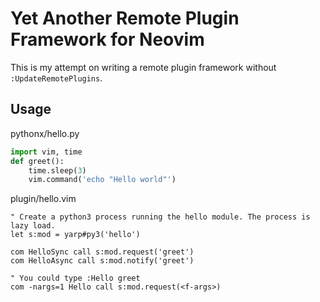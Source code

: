 
# Yet Another Remote Plugin Framework for Neovim

This is my attempt on writing a remote plugin framework without
`:UpdateRemotePlugins`.

## Usage

pythonx/hello.py

```python
import vim, time
def greet():
    time.sleep(3)
    vim.command('echo "Hello world"')
```

plugin/hello.vim

```vim
" Create a python3 process running the hello module. The process is lazy load.
let s:mod = yarp#py3('hello')

com HelloSync call s:mod.request('greet')
com HelloAsync call s:mod.notify('greet')

" You could type :Hello greet
com -nargs=1 Hello call s:mod.request(<f-args>)
```
